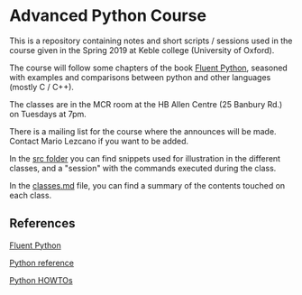 # Advanced Python Course
This is a repository containing notes and short scripts / sessions used in the course given in the Spring 2019 at Keble college (University of Oxford).

The course will follow some chapters of the book [Fluent Python][1], seasoned with examples and comparisons between python and other languages (mostly C / C++).

The classes are in the MCR room at the HB Allen Centre (25 Banbury Rd.) on Tuesdays at 7pm.

There is a mailing list for the course where the announces will be made. Contact Mario Lezcano if you want to be added.

In the [src folder](src/) you can find snippets used for illustration in the different classes, and a "session" with the commands executed during the class.

In the [classes.md](classes.md) file, you can find a summary of the contents touched on each class.

## References
[Fluent Python][1]

[Python reference](https://docs.python.org/3/reference/)

[Python HOWTOs](https://docs.python.org/3/howto/index.html)

[1]:http://solo.bodleian.ox.ac.uk/primo_library/libweb/action/display.do?tabs=detailsTab&ct=display&fn=search&doc=oxfaleph021456229&indx=2&recIds=oxfaleph021456229&recIdxs=1&elementId=1&renderMode=poppedOut&displayMode=full&frbrVersion=&frbg=&vl(254947567UI0)=any&&dscnt=0&vl(1UIStartWith0)=contains&scp.scps=scope%3A%28OX%29&tb=t&vid=OXVU1&mode=Basic&vl(516065169UI1)=all_items&srt=rank&tab=local&dum=true&vl(freeText0)=fluent%20python&dstmp=1554159383961
